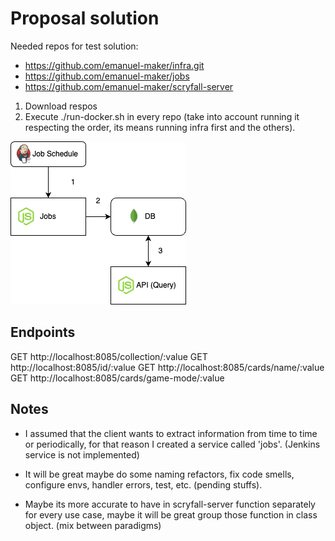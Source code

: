 # Proposal solution

Needed repos for test solution:

- https://github.com/emanuel-maker/infra.git
- https://github.com/emanuel-maker/jobs
- https://github.com/emanuel-maker/scryfall-server


1. Download respos
2. Execute ./run-docker.sh in every repo (take into account running it respecting the order, its means running infra first and the others).


![Diagram](images/diagram.png)

## Endpoints

GET http://localhost:8085/collection/:value
GET http://localhost:8085/id/:value
GET http://localhost:8085/cards/name/:value
GET http://localhost:8085/cards/game-mode/:value


## Notes

- I assumed that the client wants to extract information from time to time or periodically, for that reason I created a service called 'jobs'. (Jenkins service is not implemented)

- It will be great maybe do some naming refactors, fix code smells, configure envs, handler errors, test, etc. (pending stuffs).

- Maybe its more accurate to have in scryfall-server function separately for every use case, maybe it will be great group those function in class object. (mix between paradigms)

